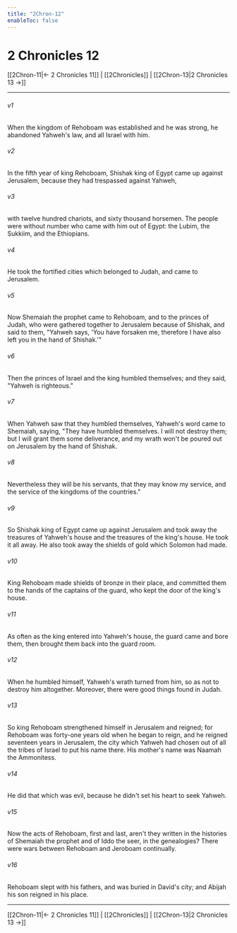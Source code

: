 ```yaml
---
title: "2Chron-12"
enableToc: false
---
```


# 2 Chronicles 12

[[2Chron-11|← 2 Chronicles 11]] | [[2Chronicles]] | [[2Chron-13|2 Chronicles 13 →]]
***



###### v1 
When the kingdom of Rehoboam was established and he was strong, he abandoned Yahweh's law, and all Israel with him. 

###### v2 
In the fifth year of king Rehoboam, Shishak king of Egypt came up against Jerusalem, because they had trespassed against Yahweh, 

###### v3 
with twelve hundred chariots, and sixty thousand horsemen. The people were without number who came with him out of Egypt: the Lubim, the Sukkiim, and the Ethiopians. 

###### v4 
He took the fortified cities which belonged to Judah, and came to Jerusalem. 

###### v5 
Now Shemaiah the prophet came to Rehoboam, and to the princes of Judah, who were gathered together to Jerusalem because of Shishak, and said to them, "Yahweh says, 'You have forsaken me, therefore I have also left you in the hand of Shishak.'" 

###### v6 
Then the princes of Israel and the king humbled themselves; and they said, "Yahweh is righteous." 

###### v7 
When Yahweh saw that they humbled themselves, Yahweh's word came to Shemaiah, saying, "They have humbled themselves. I will not destroy them; but I will grant them some deliverance, and my wrath won't be poured out on Jerusalem by the hand of Shishak. 

###### v8 
Nevertheless they will be his servants, that they may know my service, and the service of the kingdoms of the countries." 

###### v9 
So Shishak king of Egypt came up against Jerusalem and took away the treasures of Yahweh's house and the treasures of the king's house. He took it all away. He also took away the shields of gold which Solomon had made. 

###### v10 
King Rehoboam made shields of bronze in their place, and committed them to the hands of the captains of the guard, who kept the door of the king's house. 

###### v11 
As often as the king entered into Yahweh's house, the guard came and bore them, then brought them back into the guard room. 

###### v12 
When he humbled himself, Yahweh's wrath turned from him, so as not to destroy him altogether. Moreover, there were good things found in Judah. 

###### v13 
So king Rehoboam strengthened himself in Jerusalem and reigned; for Rehoboam was forty-one years old when he began to reign, and he reigned seventeen years in Jerusalem, the city which Yahweh had chosen out of all the tribes of Israel to put his name there. His mother's name was Naamah the Ammonitess. 

###### v14 
He did that which was evil, because he didn't set his heart to seek Yahweh. 

###### v15 
Now the acts of Rehoboam, first and last, aren't they written in the histories of Shemaiah the prophet and of Iddo the seer, in the genealogies? There were wars between Rehoboam and Jeroboam continually. 

###### v16 
Rehoboam slept with his fathers, and was buried in David's city; and Abijah his son reigned in his place.

***
[[2Chron-11|← 2 Chronicles 11]] | [[2Chronicles]] | [[2Chron-13|2 Chronicles 13 →]]
